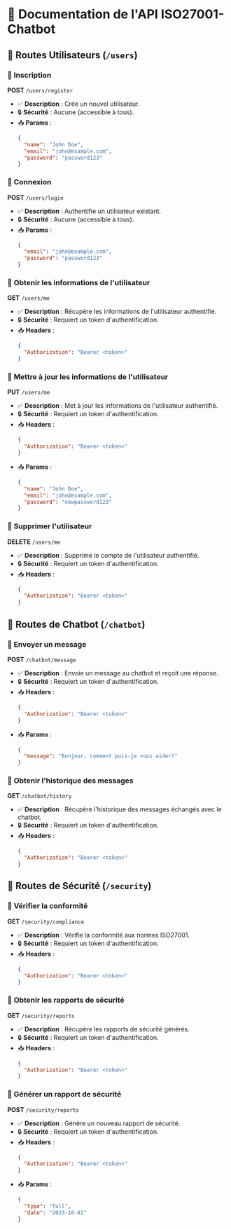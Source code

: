 # 📖 Documentation de l'API ISO27001-Chatbot

## 📌 Routes Utilisateurs (`/users`)

### 🔹 **Inscription**
**POST** `/users/register`
- ✅ **Description** : Crée un nouvel utilisateur.
- 🔒 **Sécurité** : Aucune (accessible à tous).
- 📥 **Params** :
  ```json
  {
    "name": "John Doe",
    "email": "john@example.com",
    "password": "password123"
  }
  ```

### 🔹 **Connexion**
**POST** `/users/login`
- ✅ **Description** : Authentifie un utilisateur existant.
- 🔒 **Sécurité** : Aucune (accessible à tous).
- 📥 **Params** :
  ```json
  {
    "email": "john@example.com",
    "password": "password123"
  }
  ```

### 🔹 **Obtenir les informations de l'utilisateur**
**GET** `/users/me`
- ✅ **Description** : Récupère les informations de l'utilisateur authentifié.
- 🔒 **Sécurité** : Requiert un token d'authentification.
- 📥 **Headers** :
  ```json
  {
    "Authorization": "Bearer <token>"
  }
  ```

### 🔹 **Mettre à jour les informations de l'utilisateur**
**PUT** `/users/me`
- ✅ **Description** : Met à jour les informations de l'utilisateur authentifié.
- 🔒 **Sécurité** : Requiert un token d'authentification.
- 📥 **Headers** :
  ```json
  {
    "Authorization": "Bearer <token>"
  }
  ```
- 📥 **Params** :
  ```json
  {
    "name": "John Doe",
    "email": "john@example.com",
    "password": "newpassword123"
  }
  ```

### 🔹 **Supprimer l'utilisateur**
**DELETE** `/users/me`
- ✅ **Description** : Supprime le compte de l'utilisateur authentifié.
- 🔒 **Sécurité** : Requiert un token d'authentification.
- 📥 **Headers** :
  ```json
  {
    "Authorization": "Bearer <token>"
  }
  ```

## 📌 Routes de Chatbot (`/chatbot`)

### 🔹 **Envoyer un message**
**POST** `/chatbot/message`
- ✅ **Description** : Envoie un message au chatbot et reçoit une réponse.
- 🔒 **Sécurité** : Requiert un token d'authentification.
- 📥 **Headers** :
  ```json
  {
    "Authorization": "Bearer <token>"
  }
  ```
- 📥 **Params** :
  ```json
  {
    "message": "Bonjour, comment puis-je vous aider?"
  }
  ```

### 🔹 **Obtenir l'historique des messages**
**GET** `/chatbot/history`
- ✅ **Description** : Récupère l'historique des messages échangés avec le chatbot.
- 🔒 **Sécurité** : Requiert un token d'authentification.
- 📥 **Headers** :
  ```json
  {
    "Authorization": "Bearer <token>"
  }
  ```

## 📌 Routes de Sécurité (`/security`)

### 🔹 **Vérifier la conformité**
**GET** `/security/compliance`
- ✅ **Description** : Vérifie la conformité aux normes ISO27001.
- 🔒 **Sécurité** : Requiert un token d'authentification.
- 📥 **Headers** :
  ```json
  {
    "Authorization": "Bearer <token>"
  }
  ```

### 🔹 **Obtenir les rapports de sécurité**
**GET** `/security/reports`
- ✅ **Description** : Récupère les rapports de sécurité générés.
- 🔒 **Sécurité** : Requiert un token d'authentification.
- 📥 **Headers** :
  ```json
  {
    "Authorization": "Bearer <token>"
  }
  ```

### 🔹 **Générer un rapport de sécurité**
**POST** `/security/reports`
- ✅ **Description** : Génère un nouveau rapport de sécurité.
- 🔒 **Sécurité** : Requiert un token d'authentification.
- 📥 **Headers** :
  ```json
  {
    "Authorization": "Bearer <token>"
  }
  ```
- 📥 **Params** :
  ```json
  {
    "type": "full",
    "date": "2023-10-01"
  }
  ```